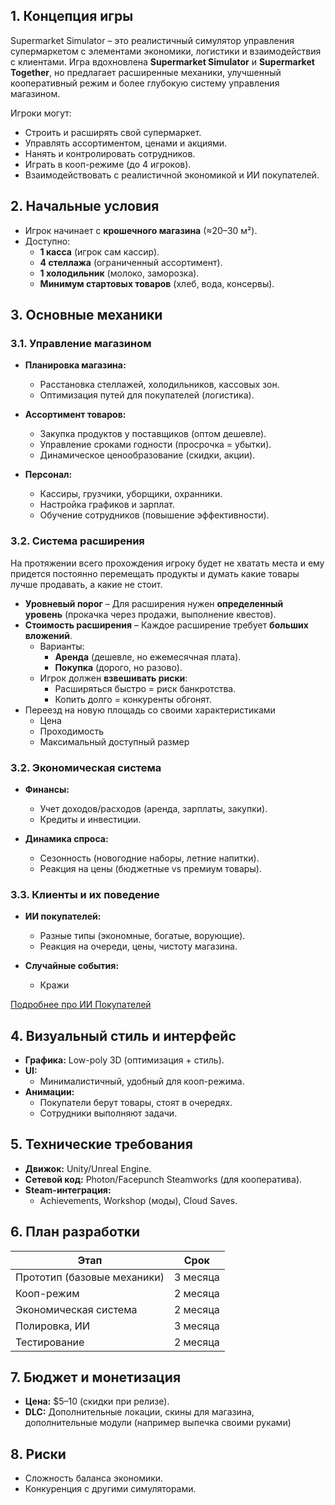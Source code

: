 ## 1. Концепция игры

Supermarket Simulator – это реалистичный симулятор управления супермаркетом с элементами экономики, логистики и взаимодействия с клиентами. Игра вдохновлена **Supermarket Simulator** и **Supermarket Together**, но предлагает расширенные механики, улучшенный кооперативный режим и более глубокую систему управления магазином.

Игроки могут:
- Строить и расширять свой супермаркет.
- Управлять ассортиментом, ценами и акциями.
- Нанять и контролировать сотрудников.
- Играть в кооп-режиме (до 4 игроков).
- Взаимодействовать с реалистичной экономикой и ИИ покупателей.
## 2. Начальные условия

- Игрок начинает с **крошечного магазина** (≈20–30 м²).
- Доступно:
    - **1 касса** (игрок сам кассир).
    - **4 стеллажа** (ограниченный ассортимент).
    - **1 холодильник** (молоко, заморозка).
    - **Минимум стартовых товаров** (хлеб, вода, консервы).
## 3. Основные механики
### 3.1. Управление магазином

- **Планировка магазина:**
    - Расстановка стеллажей, холодильников, кассовых зон.
    - Оптимизация путей для покупателей (логистика).
        
- **Ассортимент товаров:**
    - Закупка продуктов у поставщиков (оптом дешевле).
    - Управление сроками годности (просрочка = убытки).
    - Динамическое ценообразование (скидки, акции).
        
- **Персонал:**
    - Кассиры, грузчики, уборщики, охранники.
    - Настройка графиков и зарплат.
    - Обучение сотрудников (повышение эффективности).
### 3.2.  Система расширения

На протяжении всего прохождения игроку будет не хватать места и ему придется постоянно перемещать продукты и думать какие товары лучше продавать, а какие не стоит. 
- **Уровневый порог** – Для расширения нужен **определенный уровень** (прокачка через продажи, выполнение квестов).
- **Стоимость расширения** – Каждое расширение требует **больших вложений**.
	- Варианты:
	    - **Аренда** (дешевле, но ежемесячная плата).
	    - **Покупка** (дорого, но разово).
	- Игрок должен **взвешивать риски**:
	    - Расширяться быстро = риск банкротства.
	    - Копить долго = конкуренты обгонят.
- Переезд на новую площадь со своими характеристиками
	- Цена
	- Проходимость
	- Максимальный доступный размер
### **3.2. Экономическая система**

- **Финансы:**
    - Учет доходов/расходов (аренда, зарплаты, закупки).
    - Кредиты и инвестиции.
        
- **Динамика спроса:**
    - Сезонность (новогодние наборы, летние напитки).
    - Реакция на цены (бюджетные vs премиум товары).
### **3.3. Клиенты и их поведение**

- **ИИ покупателей:**
    - Разные типы (экономные, богатые, ворующие).
    - Реакция на очереди, цены, чистоту магазина.
        
- **Случайные события:**
    - Кражи

[Подробнее про ИИ Покупателей](<ИИ Покупателей.md>)
## **4. Визуальный стиль и интерфейс**

- **Графика:** Low-poly 3D (оптимизация + стиль).    
- **UI:**
    - Минималистичный, удобный для кооп-режима.
- **Анимации:**
    - Покупатели берут товары, стоят в очередях.
    - Сотрудники выполняют задачи.
## **5. Технические требования**

- **Движок:** Unity/Unreal Engine.
- **Сетевой код:** Photon/Facepunch Steamworks (для кооператива).
- **Steam-интеграция:**
    - Achievements, Workshop (моды), Cloud Saves.
## **6. План разработки**

| **Этап**                    | **Срок** |
| --------------------------- | -------- |
| Прототип (базовые механики) | 3 месяца |
| Кооп-режим                  | 2 месяца |
| Экономическая система       | 2 месяца |
| Полировка, ИИ               | 3 месяца |
| Тестирование                | 2 месяца |
## **7. Бюджет и монетизация**

- **Цена:** $5–10 (скидки при релизе).
- **DLC:** Дополнительные локации, скины для магазина, дополнительные модули (например выпечка своими руками)
## **8. Риски**

- Сложность баланса экономики.
- Конкуренция с другими симуляторами.